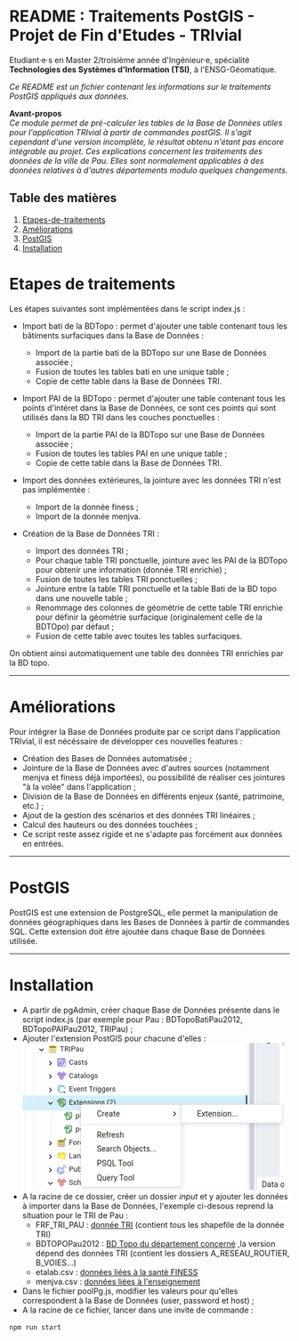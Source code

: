 **README : Traitements PostGIS - Projet de Fin d'Etudes - TRIvial**    
=======
Etudiant·e·s en Master 2/troisième année d'Ingénieur·e, spécialité **Technologies des Systèmes d'Information (TSI)**, à l'ENSG-Géomatique.

*Ce README est un fichier contenant les informations sur le traitements PostGIS appliqués aux données.*

**Avant-propos**  
*Ce module permet de pré-calculer les tables de la Base de Données utiles pour l'application TRIvial à partir de commandes postGIS.
Il s'agit cependant d'une version incomplète, le résultat obtenu n'étant pas encore intégrable au projet.*
*Ces explications concernent les traitements des données de la ville de Pau. Elles sont normalement applicables à des données relatives à d'autres départements modulo quelques changements.*

## Table des matières
1. [Etapes-de-traitements](#Etapes-de-traitements)
2. [Améliorations](#Améliorations)
3. [PostGIS](#PostGIS)
4. [Installation](#Installation)

# Etapes de traitements
Les étapes suivantes sont implémentées dans le script index.js :
- Import bati de la BDTopo : permet d'ajouter une table contenant tous les bâtiments surfaciques dans la Base de Données :
    - Import de la partie bati de la BDTopo sur une Base de Données associée ;
    - Fusion de toutes les tables bati en une unique table ;
    - Copie de cette table dans la Base de Données TRI.

- Import PAI de la BDTopo : permet d'ajouter une table contenant tous les points d'intéret dans la Base de Données, ce sont ces points qui sont utilisés dans la BD TRI dans les couches ponctuelles :
    - Import de la partie PAI de la BDTopo sur une Base de Données associée ;
    - Fusion de toutes les tables PAI en une unique table ;
    - Copie de cette table dans la Base de Données TRI.

- Import des données extérieures, la jointure avec les données TRI n'est pas implémentée :
    - Import de la donnée finess ;
    - Import de la donnée menjva.

- Création de la Base de Données TRI :
    - Import des données TRI ;
    - Pour chaque table TRI ponctuelle, jointure avec les PAI de la BDTopo pour obtenir une information (donnée TRI enrichie) ;
    - Fusion de toutes les tables TRI ponctuelles ;
    - Jointure entre la table TRI ponctuelle et la table Bati de la BD topo dans une nouvelle table ;
    - Renommage des colonnes de géométrie de cette table TRI enrichie pour définir la géométrie surfacique (originalement celle de la BDTOpo) par défaut ;
    - Fusion de cette table avec toutes les tables surfaciques.
  
On obtient ainsi automatiquement une table des données TRI enrichies par la BD topo.
***

# Améliorations
Pour intégrer la Base de Données produite par ce script dans l'application TRIvial, il est nécéssaire de développer ces nouvelles features :

- Création des Bases de Données automatisée ;
- Jointure de la Base de Données avec d'autres sources (notamment menjva et finess déjà importées), ou possibilité de réaliser ces jointures "à la volée" dans l'application ;
- Division de la Base de Données en différents enjeux (santé, patrimoine, etc.) ;
- Ajout de la gestion des scénarios et des données TRI linéaires ;
- Calcul des hauteurs ou des données touchées ;
- Ce script reste assez rigide et ne s'adapte pas forcément aux données en entrées.
*** 

# PostGIS
PostGIS est une extension de PostgreSQL, elle permet la manipulation de données géographiques dans les Bases de Données à partir de commandes SQL. Cette extension doit être ajoutée dans chaque Base de Données utilisée.
***

# Installation
- A partir de pgAdmin, créer chaque Base de Données présente dans le script index.js (par exemple pour Pau : BDTopoBatiPau2012, BDTopoPAIPau2012, TRIPau) ;  
- Ajouter l'extension PostGIS pour chacune d'elles :   
![adding extension](./images/extension.png)  
- A la racine de ce dossier, créer un dossier *input* et y ajouter les données à importer dans la Base de Données, l'exemple ci-desous reprend la situation pour le TRI de Pau :
    - FRF_TRI_PAU : [donnée TRI](https://www.georisques.gouv.fr/donnees/bases-de-donnees/zonages-inondation-rapportage-2020) (contient tous les shapefile de la donnée TRI)
    - BDTOPOPau2012 : [BD Topo du département concerné](https://geoservices.ign.fr/bdtopo) ,la version dépend des données TRI (contient les dossiers A_RESEAU_ROUTIER, B_VOIES...)
    - etalab.csv : [données liées à la santé FINESS](https://www.data.gouv.fr/fr/datasets/finess-extraction-du-fichier-des-etablissements/)
    - menjva.csv : [données liées à l'enseignement](https://data.education.gouv.fr/explore/dataset/fr-en-adresse-et-geolocalisation-etablissements-premier-et-second-degre/table/?disjunctive.nature_uai&disjunctive.nature_uai_libe&disjunctive.code_departement&disjunctive.code_region&disjunctive.code_academie&disjunctive.secteur_prive_code_type_contrat&disjunctive.secteur_prive_libelle_type_contrat&disjunctive.code_ministere&disjunctive.libelle_ministere)  
- Dans le fichier poolPg.js, modifier les valeurs pour qu'elles correspondent à la Base de Données (user, password et host) ;  
- A la racine de ce fichier, lancer dans une invite de commande :
```
npm run start
```





